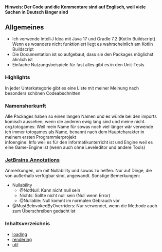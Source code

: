#### Hinweis: Der Code und die Kommentare sind auf Englisch, weil viele Sachen in Deutsch länger sind

## Allgemeines
- Ich verwende IntelliJ Idea mit Java 17 und Gradle 7.2 (Kotlin Buildscript). Wenn es woanders nicht funktioniert liegt es wahrscheinlich am Kotlin Buildscript
- Die Documentation ist so aufgebaut, dass sie den Packages möglichst ähnlich ist
- Einfache Nutzungsbeispiele für fast alles gibt es in den Unit-Tests

### Highlights
In jeder Unterkategorie gibt es eine Liste mit meiner Meinung nach besonders schönen Codeabschnitten

### Namensherkunft
Alle Packages haben so einen langen Namen und es würde bei den imports komisch aussehen, wenn die anderen ewig lang sind und meine nicht.\
org.totogames: Weil mein Name für sowas noch viel länger wär verwende ich immer totogames als Name, benannt nach dem Hauptcharakter in meinem ersten Programmierprojekt\
infoengine: Info weil es für den Informatikunterricht ist und Engine weil es eine Game-Engine ist (wenn auch ohne Leveleditor und andere Tools)

### [JetBrains.Annotations](https://javadoc.io/doc/org.jetbrains/annotations)
Anmerkungen, um mit Nullability und sowas zu helfen. Nur auf Dinge, die von außerhalb verfügbar sind, angewandt. Sonstige Bemerkungen:
- Nullability
  - @NotNull: Kann nicht null sein
  - Nichts: Sollte nicht null sein (Null wenn Error)
  - @Nullable: Null kommt im normalen Gebrauch vor
- @MustBeInvokedByOverriders: Nur verwendet, wenn die Methode auch zum Überschreiben gedacht ist

### Inhaltsverzeichnis
- [loading](loading.md)
- [rendering](rendering.md)
- [util](util.md)